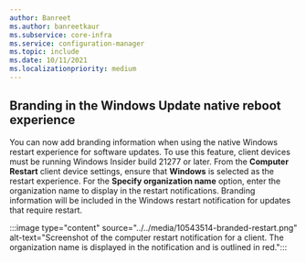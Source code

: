 ```yaml
---
author: Banreet
ms.author: banreetkaur
ms.subservice: core-infra
ms.service: configuration-manager
ms.topic: include
ms.date: 10/11/2021
ms.localizationpriority: medium
---
```


## <a name="bkmk_brand"></a> Branding in the Windows Update native reboot experience
<!--10543514-->
You can now add branding information when using the native Windows restart experience for software updates. To use this feature, client devices must be running Windows Insider build 21277 or later. From the **Computer Restart** client device settings, ensure that **Windows** is selected as the restart experience. For the **Specify organization name** option, enter the organization name to display in the restart notifications. Branding information will be included in the Windows restart notification for updates that require restart.

:::image type="content" source="../../media/10543514-branded-restart.png" alt-text="Screenshot of the computer restart notification for a client. The organization name is displayed in the notification and is outlined in red.":::
